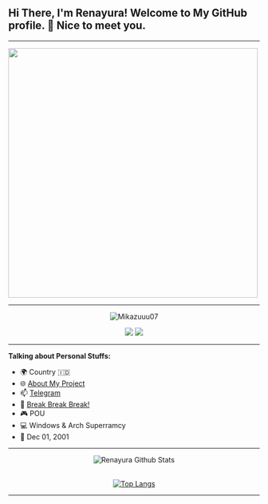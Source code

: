 <!-- Your title -->
## Hi There, I'm Renayura! Welcome to My GitHub profile. 👋 Nice to meet you.
---
<img align="center" src="https://mirrorbot.filoindex.workers.dev/0://IMG_20220911_044236_389.jpg" width="500"/>

---
<p align="center"> <img src="https://komarev.com/ghpvc/?username=Renayura&label=Profile%20views&color=0e75b6&style=flat" alt="Mikazuuu07" /> </p>
<p align="center">
<a href="https://github.com/Renayura"> <img src="https://img.shields.io/badge/-Github-000?style=flat&logo=Github&logoColor=white" /></a>
<a href="renayura@webmail.umm.ac.id"> <img src="https://img.shields.io/badge/-Gmail-c14438?style=flat&logo=Gmail&logoColor=white" /></a>

---
<!-- Talking about you -->
**Talking about Personal Stuffs:**

- 🌍 Country 🇮🇩
- 🌐 [About My Project](https://t.me/HimemoriCH)
- 📫 [Telegram](https://t.me/Himemori)
- 🎼 [Break Break Break!](https://youtu.be/DdpzFW5mCT0)
- 🎮 POU
- 💻 Windows & Arch Superramcy
- 🎉 Dec 01, 2001
	
---

<div align="center">
  <img src="https://github-readme-stats.vercel.app/api?username=Renayura&show_icons=true&theme=graywhite" alt="Renayura Github Stats">
  <br><br>

[![Top Langs](https://github-readme-stats.vercel.app/api/top-langs/?username=Renayura&layout=compact&show_icons=true&hide_border=false)](https://github.com/Renayura)

---
